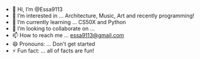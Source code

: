- 👋 Hi, I’m @Essa9113
- 👀 I’m interested in ... Architecture, Music, Art and recently programming!
- 🌱 I’m currently learning ... CS50X and Python
- 💞️ I’m looking to collaborate on ...
- 📫 How to reach me ... essa9113@gmail.com  
- 😄 Pronouns: ... Don't get started  
- ⚡ Fun fact: ... all of facts are fun!

<!---
Essa9113/Essa9113 is a ✨ special ✨ repository because its `README.md` (this file) appears on your GitHub profile.
You can click the Preview link to take a look at your changes.
--->
